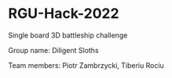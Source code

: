 # RGU-Hack-2022
Single board 3D battleship challenge

Group name: Diligent Sloths

Team members: Piotr Zambrzycki, Tiberiu Rociu
